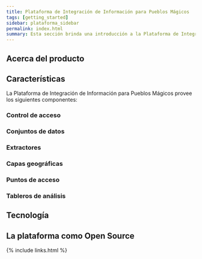 ```yaml
---
title: Plataforma de Integración de Información para Pueblos Mágicos
tags: [getting_started]
sidebar: plataforma_sidebar
permalink: index.html
summary: Esta sección brinda una introducción a la Plataforma de Integración de Información para Pueblos Mágicos y sus características.
---
```


## Acerca del producto

## Características

La Plataforma de Integración de Información para Pueblos Mágicos provee los siguientes componentes:

### Control de acceso

### Conjuntos de datos


### Extractores


### Capas geográficas

### Puntos de acceso

### Tableros de análisis


## Tecnología


## La plataforma como Open Source


{% include links.html %}
